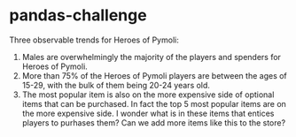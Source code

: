 # pandas-challenge

Three observable trends for Heroes of Pymoli:
  1) Males are overwhelmingly the majority of the players and spenders for Heroes of Pymoli.
  2) More than 75% of the Heroes of Pymoli players are between the ages of 15-29, with the bulk of them being 20-24 years old.
  3) The most popular item is also on the more expensive side of optional items that can be purchased. In fact the top 5 most popular items are on the more expensive side. I wonder what is in these items that entices players to purhases them? Can we add more items like this to the store?
